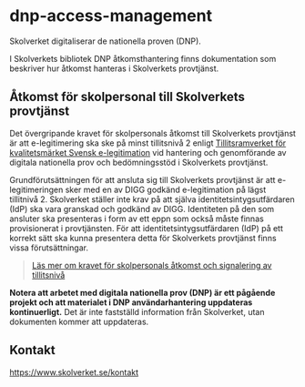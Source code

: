 # dnp-access-management
Skolverket digitaliserar de nationella proven (DNP).

I Skolverkets bibliotek DNP åtkomsthantering finns dokumentation som
beskriver hur åtkomst hanteras i Skolverkets provtjänst.

## Åtkomst för skolpersonal till Skolverkets provtjänst 
Det övergripande kravet för skolpersonals åtkomst till Skolverkets provtjänst
är att e-legitimering ska ske på minst tillitsnivå 2 enligt
[Tillitsramverket för kvalitetsmärket Svensk e-legitimation](https://www.digg.se/digitala-tjanster/e-legitimering/tillitsnivaer-for-e-legitimering/tillitsramverk-for-svensk-e-legitimation) vid hantering och genomförande av digitala nationella prov och bedömningsstöd i Skolverkets provtjänst.



Grundförutsättningen för att ansluta sig till Skolverkets provtjänst är att e-legitimeringen sker med en av DIGG godkänd e-legitimation på lägst tillitnivå 2. Skolverket ställer inte krav på att själva identitetsintygsutfärdaren (IdP) ska vara granskad och godkänd av DIGG. Identiteten på den som ansluter ska presenteras i form av ett eppn som också måste finnas provisionerat i provtjänsten. För att identitetsintygsutfärdaren (IdP) på ett korrekt sätt ska kunna presentera detta för Skolverkets provtjänst finns vissa förutsättningar.





>[Läs mer om kravet för skolpersonals åtkomst och signalering av tillitsnivå](./docs/Signalering%20av%20tillitsnivå%20till%20Skolverkets%20provtjänst%20vid%20inloggning%20med%20e-legitimation.pdf)

**Notera att arbetet med digitala nationella prov (DNP) är ett pågående projekt och att
materialet i DNP användarhantering uppdateras kontinuerligt.** Det är inte fastställd
information från Skolverket, utan dokumenten kommer att uppdateras.

## Kontakt
https://www.skolverket.se/kontakt
